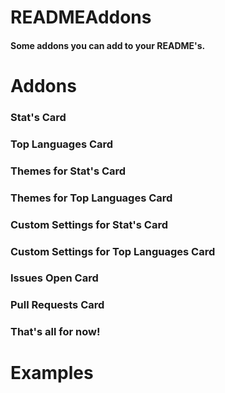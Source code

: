 # READMEAddons
#### Some addons you can add to your README's.
# Addons
### Stat's Card
### Top Languages Card
### Themes for Stat's Card
### Themes for Top Languages Card
### Custom Settings for Stat's Card
### Custom Settings for Top Languages Card
### Issues Open Card
### Pull Requests Card
### That's all for now!
# Examples
